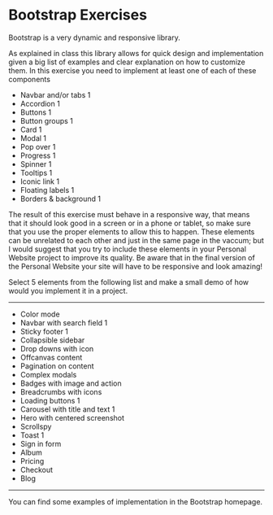 # Bootstrap Exercises

Bootstrap is a very dynamic and responsive library.

As explained in class this library allows for quick design and implementation given a big list of examples and clear explanation on how to customize them.
In this exercise you need to implement at least one of each of these components

- Navbar and/or tabs 1
- Accordion 1
- Buttons 1
- Button groups 1
- Card 1
- Modal 1
- Pop over 1
- Progress 1
- Spinner 1
- Tooltips 1
- Iconic link 1
- Floating labels 1
- Borders & background 1

The result of this exercise must behave in a responsive way, that means that it should look good in a screen or in a phone or tablet, so make sure that you use the proper elements to allow this to happen. These elements can be unrelated to each other and just in the same page in the vaccum; but I would suggest that you try to include these elements in your Personal Website project to improve its quality. Be aware that in the final version of the Personal Website your site will have to be responsive and look amazing!

Select 5 elements from the following list and make a small demo of how would you implement it in a project.

---

- Color mode
- Navbar with search field 1
- Sticky footer 1
- Collapsible sidebar
- Drop downs with icon
- Offcanvas content
- Pagination on content
- Complex modals
- Badges with image and action
- Breadcrumbs with icons
- Loading buttons 1
- Carousel with title and text 1
- Hero with centered screenshot
- Scrollspy
- Toast 1
- Sign in form
- Album
- Pricing
- Checkout
- Blog

---

You can find some examples of implementation in the Bootstrap homepage.
